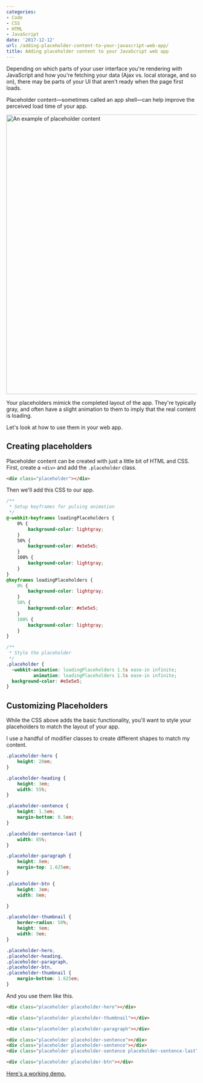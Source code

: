 ```yaml
---
categories:
- Code
- CSS
- HTML
- JavaScript
date: '2017-12-12'
url: /adding-placeholder-content-to-your-javascript-web-app/
title: Adding placeholder content to your JavaScript web app
---
```


Depending on which parts of your user interface you're rendering with JavaScript and how you're fetching your data (Ajax vs. local storage, and so on), there may be parts of your UI that aren't ready when the page first loads.

Placeholder content&mdash;sometimes called an app shell&mdash;can help improve the perceived load time of your app.

<img src="https://gomakethings.com/wp-content/uploads/2017/11/placeholder.gif" alt="An example of placeholder content" width="1498" height="738" class="aligncenter size-full wp-image-19389" />

Your placeholders mimick the completed layout of the app. They're typically gray, and often have a slight animation to them to imply that the real content is loading.

Let's look at how to use them in your web app.

## Creating placeholders

Placeholder content can be created with just a little bit of HTML and CSS. First, create a `<div>` and add the `.placeholder` class.

```html
<div class="placeholder"></div>
```

Then we'll add this CSS to our app.

```css
/**
 * Setup keyframes for pulsing animation
 */
@-webkit-keyframes loadingPlaceholders {
	0% {
		background-color: lightgray;
	}
	50% {
		background-color: #e5e5e5;
	}
	100% {
		background-color: lightgray;
	}
}
@keyframes loadingPlaceholders {
	0% {
		background-color: lightgray;
	}
	50% {
		background-color: #e5e5e5;
	}
	100% {
		background-color: lightgray;
	}
}

/**
 * Style the placeholder
 */
.placeholder {
  -webkit-animation: loadingPlaceholders 1.5s ease-in infinite;
          animation: loadingPlaceholders 1.5s ease-in infinite;
  background-color: #e5e5e5;
}
```

## Customizing Placeholders

While the CSS above adds the basic functionality, you'll want to style your placeholders to match the layout of your app.

I use a handful of modifier classes to create different shapes to match my content.

```css
.placeholder-hero {
	height: 20em;
}

.placeholder-heading {
	height: 3em;
	width: 55%;
}

.placeholder-sentence {
	height: 1.5em;
	margin-bottom: 0.5em;
}

.placeholder-sentence-last {
	width: 85%;
}

.placeholder-paragraph {
	height: 8em;
	margin-top: 1.625em;
}

.placeholder-btn {
	height: 3em;
	width: 8em;

}

.placeholder-thumbnail {
	border-radius: 50%;
	height: 9em;
	width: 9em;
}

.placeholder-hero,
.placeholder-heading,
.placeholder-paragraph,
.placeholder-btn,
.placeholder-thumbnail {
	margin-bottom: 1.625em;
}
```

And you use them like this.

```html
<div class="placeholder placeholder-hero"></div>

<div class="placeholder placeholder-thumbnail"></div>

<div class="placeholder placeholder-paragraph"></div>

<div class="placeholder placeholder-sentence"></div>
<div class="placeholder placeholder-sentence"></div>
<div class="placeholder placeholder-sentence placeholder-sentence-last"></div>

<div class="placeholder placeholder-btn"></div>
```

[Here's a working demo.](https://jsfiddle.net/cferdinandi/0ew9raa4/)